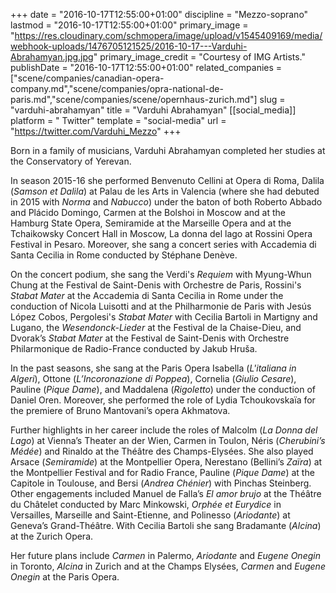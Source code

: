 +++
date = "2016-10-17T12:55:00+01:00"
discipline = "Mezzo-soprano"
lastmod = "2016-10-17T12:55:00+01:00"
primary_image = "https://res.cloudinary.com/schmopera/image/upload/v1545409169/media/webhook-uploads/1476705121525/2016-10-17---Varduhi-Abrahamyan.jpg.jpg"
primary_image_credit = "Courtesy of IMG Artists."
publishDate = "2016-10-17T12:55:00+01:00"
related_companies = ["scene/companies/canadian-opera-company.md","scene/companies/opra-national-de-paris.md","scene/companies/scene/opernhaus-zurich.md"]
slug = "varduhi-abrahamyan"
title = "Varduhi Abrahamyan"
[[social_media]]
platform = " Twitter"
template = "social-media"
url = "https://twitter.com/Varduhi_Mezzo"
+++

Born in a family of musicians, Varduhi Abrahamyan completed her studies at the Conservatory of Yerevan.

In season 2015-16 she performed Benvenuto Cellini at Opera di Roma, Dalila (*Samson et Dalila*) at Palau de les Arts in Valencia (where she had debuted in 2015 with *Norma* and *Nabucco*) under the baton of both Roberto Abbado and Plácido Domingo, Carmen at the Bolshoi in Moscow and at the Hamburg State Opera, Semiramide at the Marseille Opera and at the Tchaikowsky Concert Hall in Moscow, La donna del lago at Rossini Opera Festival in Pesaro. Moreover, she sang a concert series with Accademia di Santa Cecilia in Rome conducted by Stéphane Denève.

On the concert podium, she sang the Verdi's *Requiem* with Myung-Whun Chung at the Festival de Saint-Denis with Orchestre de Paris, Rossini's *Stabat Mater* at the Accademia di Santa Cecilia in Rome under the conduction of Nicola Luisotti and at the Philharmonie de Paris with Jesús López Cobos, Pergolesi's *Stabat Mater* with Cecilia Bartoli in Martigny and Lugano, the *Wesendonck-Lieder* at the Festival de la Chaise-Dieu, and Dvorak’s *Stabat Mater* at the Festival de Saint-Denis with Orchestre Philarmonique de Radio-France conducted by Jakub Hruša.

In the past seasons, she sang at the Paris Opera Isabella (*L'italiana in Algeri*), Ottone (*L’Incoronazione di Poppea*), Cornelia (*Giulio Cesare*), Pauline (*Pique Dame*), and Maddalena (*Rigoletto*) under the conduction of Daniel Oren. Moreover, she performed the role of Lydia Tchoukovskaïa for the premiere of Bruno Mantovani’s opera Akhmatova.

Further highlights in her career include the roles of Malcolm (*La Donna del Lago*) at Vienna’s Theater an der Wien, Carmen in Toulon, Néris (*Cherubini’s Médée*) and Rinaldo at the Théâtre des Champs-Elysées. She also played Arsace (*Semiramide*) at the Montpellier Opera, Nerestano (Bellini’s *Zaïra*) at the Montpellier Festival and for Radio France, Pauline (*Pique Dame*) at the Capitole in Toulouse, and Bersi (*Andrea Chénier*) with Pinchas Steinberg. Other engagements included Manuel de Falla’s *El amor brujo* at the Théâtre du Châtelet conducted by Marc Minkowski, *Orphée et Eurydice* in Versailles, Marseille and Saint-Etienne, and Polinesso (*Ariodante*) at Geneva’s Grand-Théâtre. With Cecilia Bartoli she sang Bradamante (*Alcina*) at the Zurich Opera.

Her future plans include *Carmen* in Palermo, *Ariodante* and *Eugene Onegin* in Toronto, *Alcina* in Zurich and at the Champs Elysées, *Carmen* and *Eugene Onegin* at the Paris Opera.
